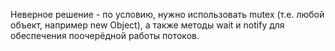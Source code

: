 Неверное решение - по условию, нужно использовать mutex (т.е. любой объект, например new Object), а также методы wait и notify для обеспечения поочерёдной работы потоков. 
